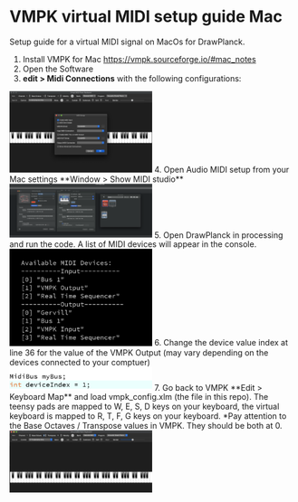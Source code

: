 # VMPK virtual MIDI setup guide Mac
Setup guide for a virtual MIDI signal on MacOs for DrawPlanck.

1. Install VMPK for Mac
https://vmpk.sourceforge.io/#mac_notes
2. Open the Software
3. **edit > Midi Connections** with the following configurations:
<img src="https://github.com/tradwiki/rhythm-visuals/blob/master/VMPK%20%20setup%20guide/Media/VMPK%20MIDI%20-%20setup%201.png" width="50%" height="50%" />
4. Open Audio MIDI setup from your Mac settings
**Window > Show MIDI studio**
<img src="https://github.com/tradwiki/rhythm-visuals/blob/master/VMPK%20%20setup%20guide/Media/VMPK%20MIDI%20-%20setup%202.png" width="50%" height="50%" />
5. Open DrawPlanck in processing and run the code. A list of MIDI devices will appear in the console.
<img src="https://github.com/tradwiki/rhythm-visuals/blob/master/VMPK%20%20setup%20guide/Media/VMPK%20MIDI%20-%20setup%203.png" width="50%" height="50%" />
6. Change the device value index at line 36 for the value of the VMPK Output (may vary depending on the devices connected to your comptuer)
<img src="https://github.com/tradwiki/rhythm-visuals/blob/master/VMPK%20%20setup%20guide/Media/VMPK%20MIDI%20-%20setup%204.png" width="50%" height="50%" />
7. Go back to VMPK **Edit > Keyboard Map** and load vmpk_config.xlm (the file in this repo). The teensy pads are mapped to W, E, S, D keys on your keyboard, the virtual keyboard is mapped to R, T, F, G keys on your keyboard.
*Pay attention to the Base Octaves / Transpose values in VMPK. They should be both at 0.
<img src="https://github.com/tradwiki/rhythm-visuals/blob/master/VMPK%20%20setup%20guide/Media/VMPK%20MIDI%20-%20setup%205.png" width="50%" height="50%" />
